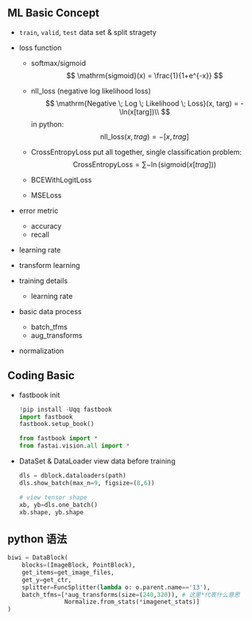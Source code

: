 ## ML Basic Concept
* `train`, `valid`, `test` data set & split stragety
* loss function
    * softmax/sigmoid
        $$
            \mathrm{sigmoid}(x) = \frac{1}{1+e^{-x}}
        $$
    * nll_loss (negative log likelihood loss)
        $$
            \mathrm{Negative \; Log \; Likelihood \; Loss}(x, targ) = -\ln(x[targ])\\
        $$
        in python:
        $$
            \mathrm{nll\_loss}(x, trag) = -[x, trag]
        $$
    * CrossEntropyLoss
        put all together, single classification problem:
        $$
            \mathrm{CrossEntropyLoss} = \sum -\ln(\mathrm{sigmoid}(x[trag]))
        $$
    * BCEWithLogitLoss
        
    * MSELoss
* error metric
    * accuracy
    * recall
* learning rate
* transform learning
* training details
    * learning rate

* basic data process
    * batch_tfms
    * aug_transforms

* normalization

## Coding Basic

* fastbook init
    ```python
    !pip install -Uqq fastbook
    import fastbook
    fastbook.setup_book()

    from fastbook import *
    from fastai.vision.all import *
    ```

* DataSet & DataLoader
    view data before training
    ```python
    dls = dblock.dataloaders(path)
    dls.show_batch(max_n=9, figsize=(8,6))
    
    # view tensor shape
    xb, yb=dls.one_batch()
    xb.shape, yb.shape
    ```

## python 语法
```python
biwi = DataBlock(
    blocks=(ImageBlock, PointBlock),
    get_items=get_image_files,
    get_y=get_ctr,
    splitter=FuncSplitter(lambda o: o.parent.name=='13'),
    batch_tfms=[*aug_transforms(size=(240,320)), # 这里*代表什么意思
                Normalize.from_stats(*imagenet_stats)]
)
```